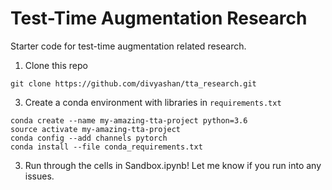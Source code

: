 # Test-Time Augmentation Research
Starter code for test-time augmentation related research. 

1. Clone this repo

```
git clone https://github.com/divyashan/tta_research.git
```

3. Create a conda environment with libraries in ``requirements.txt``

```
conda create --name my-amazing-tta-project python=3.6
source activate my-amazing-tta-project
conda config --add channels pytorch
conda install --file conda_requirements.txt
```

3. Run through the cells in Sandbox.ipynb! Let me know if you run into any issues.
